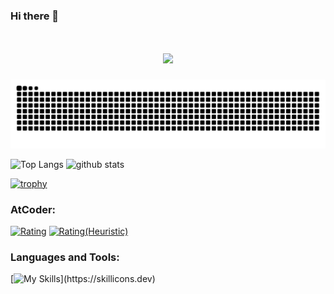 ### Hi there 👋

<h1 align="center">
    <img src="https://readme-typing-svg.herokuapp.com/?font=Monaspace&size=40&center=true&vCenter=true&width=500&height=100&duration=4000&lines=Hi+There!+👋;+I'm+Shunta+Nakamura!;" />
</h1>

<picture>
  <source media="(prefers-color-scheme: dark)" srcset="https://raw.githubusercontent.com/NAVYSHUNTA/NAVYSHUNTA/output/github-contribution-grid-snake-dark.svg">
  <source media="(prefers-color-scheme: light)" srcset="https://raw.githubusercontent.com/NAVYSHUNTA/NAVYSHUNTA/output/github-contribution-grid-snake.svg">
  <img alt="github contribution grid snake animation" src="https://raw.githubusercontent.com/NAVYSHUNTA/NAVYSHUNTA/output/github-contribution-grid-snake.svg">
</picture>

<p align="left"> 
  <img alt="Top Langs" height="150px" src="https://github-readme-stats.vercel.app/api/top-langs/?username=NAVYSHUNTA&layout=compact&count_private=true&show_icons=true&theme=onedark" />
  <img alt="github stats" height="150px" src="https://github-readme-stats.vercel.app/api?username=NAVYSHUNTA&count_private=true&show_icons=true&show_icons=true&theme=onedark" />
</p>

[![trophy](https://github-profile-trophy.vercel.app/?username=NAVYSHUNTA&theme=onedark&column=7
)](https://github.com/ryo-ma/github-profile-trophy)

<h3 align="left">AtCoder:</h3>

[![Rating](https://badgen.org/img/atcoder/shunta/rating/algorithm?style=flat)](https://atcoder.jp/users/shunta?contestType=algo)
[![Rating(Heuristic)](https://badgen.org/img/atcoder/shunta/rating/heuristic?style=flat)](https://atcoder.jp/users/shunta?contestType=heuristic)

<h3 align="left">Languages and Tools:</h3>

[![My Skills](https://skillicons.dev/icons?i=cpp,css,docker,elixir,figma,firebase,haskell,html,java,js,latex,nodejs,notion,py,rust,scala,sqlite,ts,vim,vscode,)](https://skillicons.dev)

<!--
**NAVYSHUNTA/NAVYSHUNTA** is a ✨ _special_ ✨ repository because its `README.md` (this file) appears on your GitHub profile.

Here are some ideas to get you started:

- 🔭 I’m currently working on ...
- 🌱 I’m currently learning ...
- 👯 I’m looking to collaborate on ...
- 🤔 I’m looking for help with ...
- 💬 Ask me about ...
- 📫 How to reach me: ...
- 😄 Pronouns: ...
- ⚡ Fun fact: ...
-->
